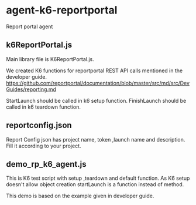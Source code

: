 # agent-k6-reportportal
Report portal agent

## k6ReportPortal.js 

Main library file is K6ReportPortal.js. 

We created K6 functions for reportportal REST API calls mentioned in the developer guide.
https://github.com/reportportal/documentation/blob/master/src/md/src/DevGuides/reporting.md

StartLaunch should be called in k6 setup function.
FinishLaunch should be called in k6 teardown function.

## reportconfig.json 

Report Config json has project name, token ,launch name and description. Fill it according to your project.

## demo_rp_k6_agent.js

This is K6 test script with setup ,teardown and default function.
As K6 setup doesn't allow object creation startLaunch is a function instead of method.

This demo is based on the example given in developer guide.

